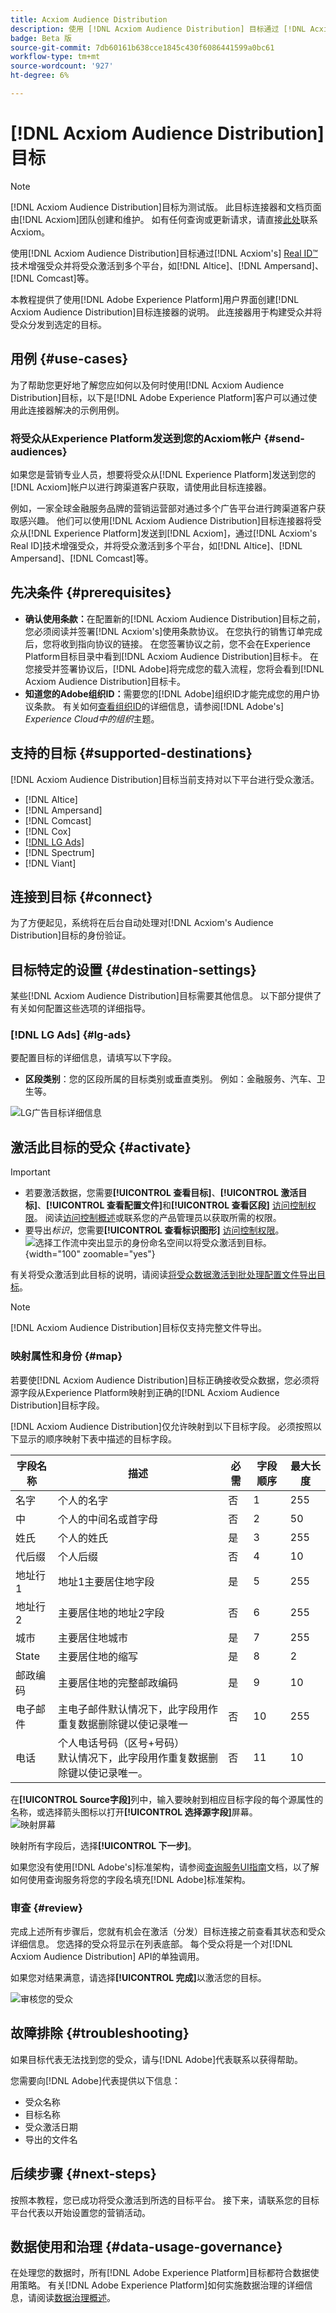 ```yaml
---
title: Acxiom Audience Distribution
description: 使用 [!DNL Acxiom Audience Distribution] 目标通过 [!DNL Acxiom's Real ID] 技术增强受众并将受众激活到多个平台，如 [!DNL Altice]、 [!DNL Ampersand]、 [!DNL Comcast]等。
badge: Beta 版
source-git-commit: 7db60161b638cce1845c430f6086441599a0bc61
workflow-type: tm+mt
source-wordcount: '927'
ht-degree: 6%

---
```



# [!DNL Acxiom Audience Distribution]目标

>[!NOTE]
>
>[!DNL Acxiom Audience Distribution]目标为测试版。 此目标连接器和文档页面由[!DNL Acxiom]团队创建和维护。 如有任何查询或更新请求，请直接[此处](mailto:acxiom-adobe-help@acxiom.com)联系Acxiom。

使用[!DNL Acxiom Audience Distribution]目标通过[!DNL Acxiom's] [Real ID™](https://www.acxiom.com/real-id/real-id/)技术增强受众并将受众激活到多个平台，如[!DNL Altice]、[!DNL Ampersand]、[!DNL Comcast]等。

本教程提供了使用[!DNL Adobe Experience Platform]用户界面创建[!DNL Acxiom Audience Distribution]目标连接器的说明。 此连接器用于构建受众并将受众分发到选定的目标。

## 用例 {#use-cases}

为了帮助您更好地了解您应如何以及何时使用[!DNL Acxiom Audience Distribution]目标，以下是[!DNL Adobe Experience Platform]客户可以通过使用此连接器解决的示例用例。

### 将受众从Experience Platform发送到您的Acxiom帐户 {#send-audiences}

如果您是营销专业人员，想要将受众从[!DNL Experience Platform]发送到您的[!DNL Acxiom]帐户以进行跨渠道客户获取，请使用此目标连接器。

例如，一家全球金融服务品牌的营销运营部对通过多个广告平台进行跨渠道客户获取感兴趣。 他们可以使用[!DNL Acxiom Audience Distribution]目标连接器将受众从[!DNL Experience Platform]发送到[!DNL Acxiom]，通过[!DNL Acxiom's Real ID]技术增强受众，并将受众激活到多个平台，如[!DNL Altice]、[!DNL Ampersand]、[!DNL Comcast]等。

## 先决条件 {#prerequisites}

* **确认使用条款：**&#x200B;在配置新的[!DNL Acxiom Audience Distribution]目标之前，您必须阅读并签署[!DNL Acxiom's]使用条款协议。 在您执行的销售订单完成后，您将收到指向协议的链接。 在您签署协议之前，您不会在Experience Platform目标目录中看到[!DNL Acxiom Audience Distribution]目标卡。 在您接受并签署协议后，[!DNL Adobe]将完成您的载入流程，您将会看到[!DNL Acxiom Audience Distribution]目标卡。
* **知道您的Adobe组织ID：**&#x200B;需要您的[!DNL Adobe]组织ID才能完成您的用户协议条款。 有关如何[查看组织ID](https://experienceleague.adobe.com/zh-hans/docs/core-services/interface/administration/organizations#concept_EA8AEE5B02CF46ACBDAD6A8508646255)的详细信息，请参阅[!DNL Adobe's] *Experience Cloud中的组织*&#x200B;主题。

## 支持的目标 {#supported-destinations}

[!DNL Acxiom Audience Distribution]目标当前支持对以下平台进行受众激活。<br>

* [!DNL Altice]
* [!DNL Ampersand]
* [!DNL Comcast]
* [!DNL Cox]
* [[!DNL LG Ads]](#lg-ads)
* [!DNL Spectrum]
* [!DNL Viant]

## 连接到目标 {#connect}

为了方便起见，系统将在后台自动处理对[!DNL Acxiom's Audience Distribution]目标的身份验证。

## 目标特定的设置 {#destination-settings}

某些[!DNL Acxiom Audience Distribution]目标需要其他信息。 以下部分提供了有关如何配置这些选项的详细指导。

### [!DNL LG Ads] {#lg-ads}

要配置目标的详细信息，请填写以下字段。

* **区段类别**：您的区段所属的目标类别或垂直类别。 例如：金融服务、汽车、卫生等。

![LG广告目标详细信息](../../assets/catalog/advertising/acxiom-audience-distribution/lg_ads_destination_details.png)

## 激活此目标的受众 {#activate}

>[!IMPORTANT]
> 
>* 若要激活数据，您需要&#x200B;**[!UICONTROL 查看目标]**、**[!UICONTROL 激活目标]**、**[!UICONTROL 查看配置文件]**&#x200B;和&#x200B;**[!UICONTROL 查看区段]** [访问控制权限](/help/access-control/home.md#permissions)。 阅读[访问控制概述](/help/access-control/ui/overview.md)或联系您的产品管理员以获取所需的权限。
>* 要导出&#x200B;*标识*，您需要&#x200B;**[!UICONTROL 查看标识图形]** [访问控制权限](/help/access-control/home.md#permissions)。<br> ![选择工作流中突出显示的身份命名空间以将受众激活到目标。](/help/destinations/assets/overview/export-identities-to-destination.png "选择工作流中突出显示的身份命名空间以将受众激活到目标。"){width="100" zoomable="yes"}

有关将受众激活到此目标的说明，请阅读[将受众数据激活到批处理配置文件导出目标](/help/destinations/ui/activate-batch-profile-destinations.md)。

>[!NOTE]
>
>[!DNL Acxiom Audience Distribution]目标仅支持完整文件导出。

### 映射属性和身份 {#map}

若要使[!DNL Acxiom Audience Distribution]目标正确接收受众数据，您必须将源字段从Experience Platform映射到正确的[!DNL Acxiom Audience Distribution]目标字段。

[!DNL Acxiom Audience Distribution]仅允许映射到以下目标字段。 必须按照以下显示的顺序映射下表中描述的目标字段。

| 字段名称 | 描述 | 必需 | 字段顺序 | 最大长度 |
|---|---|---|---|---|          
| 名字 | 个人的名字 | 否 | 1 | 255 |
| 中 | 个人的中间名或首字母 | 否 | 2 | 50 |
| 姓氏 | 个人的姓氏 | 是 | 3 | 255 |
| 代后缀 | 个人后缀 | 否 | 4 | 10 |
| 地址行1 | 地址1主要居住地字段 | 是 | 5 | 255 |
| 地址行2 | 主要居住地的地址2字段 | 否 | 6 | 255 |
| 城市 | 主要居住地城市 | 是 | 7 | 255 |
| State | 主要居住地的缩写 | 是 | 8 | 2 |
| 邮政编码 | 主要居住地的完整邮政编码 | 是 | 9 | 10 |
| 电子邮件 | 主电子邮件默认情况下，此字段用作重复数据删除键以使记录唯一 | 否 | 10 | 255 |
| 电话 | 个人电话号码（区号+号码）<br>默认情况下，此字段用作重复数据删除键以使记录唯一。 | 否 | 11 | 10 |

在&#x200B;**[!UICONTROL Source字段]**&#x200B;列中，输入要映射到相应目标字段的每个源属性的名称，或选择箭头图标以打开&#x200B;**[!UICONTROL 选择源字段]**&#x200B;屏幕。<br>
![映射屏幕](../../assets/catalog/advertising/acxiom-audience-distribution/mapping_screen.png)

映射所有字段后，选择&#x200B;**[!UICONTROL 下一步]**。

如果您没有使用[!DNL Adobe's]标准架构，请参阅[查询服务UI指南](../../../query-service/ui/overview.md)文档，以了解如何使用查询服务将您的字段名填充[!DNL Adobe]标准架构。

### 审查 {#review}

完成上述所有步骤后，您就有机会在激活（分发）目标连接之前查看其状态和受众详细信息。 您选择的受众将显示在列表底部。 每个受众将是一个对[!DNL Acxiom Audience Distribution] API的单独调用。

如果您对结果满意，请选择&#x200B;**[!UICONTROL 完成]**&#x200B;以激活您的目标。

![审核您的受众](../../assets/catalog/advertising/acxiom-audience-distribution/review_audience.png)

## 故障排除 {#troubleshooting}

如果目标代表无法找到您的受众，请与[!DNL Adobe]代表联系以获得帮助。

您需要向[!DNL Adobe]代表提供以下信息：
* 受众名称
* 目标名称
* 受众激活日期
* 导出的文件名

## 后续步骤 {#next-steps}

按照本教程，您已成功将受众激活到所选的目标平台。 接下来，请联系您的目标平台代表以开始设置您的营销活动。

## 数据使用和治理 {#data-usage-governance}

在处理您的数据时，所有[!DNL Adobe Experience Platform]目标都符合数据使用策略。 有关[!DNL Adobe Experience Platform]如何实施数据治理的详细信息，请阅读[数据治理概述](https://experienceleague.adobe.com/zh-hans/docs/experience-platform/data-governance/home)。


